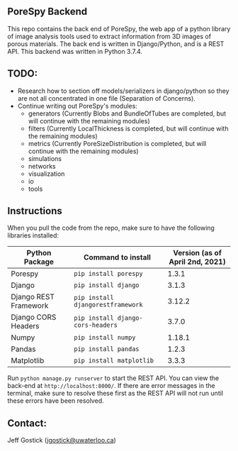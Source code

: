 ## PoreSpy Backend

This repo contains the back end of PoreSpy, the web app of a python library of image analysis tools used to extract
information from 3D images of porous materials. The back end is written in Django/Python, and is a REST API. 
This backend was written in Python 3.7.4.

## TODO:

- Research how to section off models/serializers in django/python so they are not all concentrated in one file (Separation of Concerns).
- Continue writing out PoreSpy's modules:
    - generators (Currently Blobs and BundleOfTubes are completed, but will continue with the remaining modules)
    - filters (Currently LocalThickness is completed, but will continue with the remaining modules)
    - metrics (Currently PoreSizeDistribution is completed, but will continue with the remaining modules)
    - simulations
    - networks
    - visualization
    - io
    - tools

## Instructions

When you pull the code from the repo, make sure to have the following libraries installed:

|Python Package                 |Command to install                 |Version (as of April 2nd, 2021)    |
|-------------------------------|-----------------------------------|-----------------------------------|
|Porespy                        |`pip install porespy`              |1.3.1                              |
|Django                         |`pip install django`               |3.1.3                              |
|Django REST Framework          |`pip install djangorestframework`  |3.12.2                             |
|Django CORS Headers            |`pip install django-cors-headers`  |3.7.0                              |
|Numpy                          |`pip install numpy`                |1.18.1                             |
|Pandas                         |`pip install pandas`               |1.2.3                              |
|Matplotlib                     |`pip install matplotlib`           |3.3.3                              |

Run `python manage.py runserver` to start the REST API. You can view the back-end at `http://localhost:8000/`.
If there are error messages in the terminal, make sure to resolve these first as the REST API will not run until
these errors have been resolved.


## Contact:

Jeff Gostick (jgostick@uwaterloo.ca)
